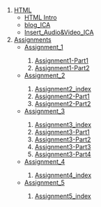 
<ol>
    <li>
        <a href="Class_Notes/HTML">HTML</a>
        <ul>
            <li><a href="Class_Notes/HTML/html_intro_index.html">HTML Intro</a></li>
            <li><a href="Class_Notes/HTML/blog.html">blog_ICA</a></li>
            <li><a href="Class_Notes/HTML/DisplayAudio&Video.html">Insert_Audio&Video_ICA</a></li>
        </ul>
    </li>
    <li>
        <a href="Assignments">Assignments</a>
        <ul>
            <li><a href="Assignments/Assignment_1">Assignment_1</a></li>
                <ol>
                    <li><a href="Assignments/Assignment_1/Assignment1-Part1/Assignment1-Part1.html">Assignment1-Part1</a></li>
                    <li><a href="Assignments/Assignment_1/Assignment1-Part2/Assignment1-Part2.html">Assignment1-Part2</a></li>
                </ol>
            <li><a href="Assignments/Assignment_2">Assignment_2</a></li>
                <ol>
                    <li><a href="Assignments/Assignment_2/Assignment2_index.html">Assignment2_index</a></li>
                    <li><a href="Assignments/Assignment_2/A2-Part1/Assignment2-Part1.html">Assignment2-Part1</a></li>
                    <li><a href="Assignments/Assignment_2/A2-Part2/Assignment2-Part2.html">Assignment2-Part2</a></li>
                </ol>
            <li><a href="Assignments/Assignment_3">Assignment_3</a></li>
                <ol>
                    <li><a href="Assignments/Assignment_3/Assignment3_index.html">Assignment3_index</a></li>
                    <li><a href="Assignments/Assignment_3/A3-P1/Assignment3-Part1.html">Assignment3-Part1</a></li>
                    <li><a href="Assignments/Assignment_3/A3-P2/Assignment3-Part2.html">Assignment3-Part2</a></li>
                    <li><a href="Assignments/Assignment_3/A3-P3/Assignmnet3-Part3.html">Assignment3-Part3</a></li>
                    <li><a href="Assignments/Assignment_3/A3-P4/Assignment3-Part4.html">Assignment3-Part4</a></li>
                </ol>
            <li><a href="Assignments/Assignment_4">Assignment_4</a></li>
                <ol>
                    <li><a href="Assignments/Assignment_4/Assignment4_index.html">Assignment4_index</a></li>
                </ol>
            <li><a href="Assignments/Assignment_5">Assignment_5</a></li>
                <ol>
                    <li><a href="Assignments/Assignment_5/Assignment5_index.html">Assignment5_index</a></li>
                </ol>
        </ul>
    </li>
</ol>

    